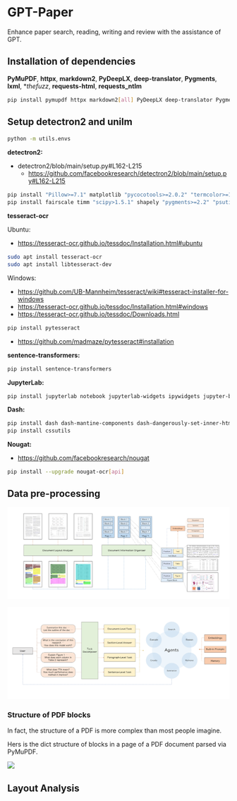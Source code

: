 # GPT-Paper

Enhance paper search, reading, writing and review with the assistance of GPT.

## Installation of dependencies

**PyMuPDF**, **httpx**, **markdown2**, **PyDeepLX**, **deep-translator**, **Pygments**, **lxml**, **thefuzz*, **requests-html**, **requests_ntlm**

```sh
pip install pymupdf httpx markdown2[all] PyDeepLX deep-translator Pygments lxml thefuzz requests-html requests_ntlm
```

## Setup detectron2 and unilm

```sh
python -m utils.envs
```

**detectron2:**
* detectron2/blob/main/setup.py#L162-L215
  * https://github.com/facebookresearch/detectron2/blob/main/setup.py#L162-L215

```sh
pip install "Pillow>=7.1" matplotlib "pycocotools>=2.0.2" "termcolor>=1.1" "yacs>=0.1.8" tabulate cloudpickle "tqdm>4.29.0" tensorboard "fvcore>=0.1.5,<0.1.6" "iopath>=0.1.7,<0.1.10" "omegaconf>=2.1,<2.4" "hydra-core>=1.1" black packaging
pip install fairscale timm "scipy>1.5.1" shapely "pygments>=2.2" "psutil" "panopticapi @ https://github.com/cocodataset/panopticapi/archive/master.zip"
```

**tesseract-ocr**

Ubuntu:
* https://tesseract-ocr.github.io/tessdoc/Installation.html#ubuntu

```sh
sudo apt install tesseract-ocr
sudo apt install libtesseract-dev
```

Windows:

* https://github.com/UB-Mannheim/tesseract/wiki#tesseract-installer-for-windows
* https://tesseract-ocr.github.io/tessdoc/Installation.html#windows
* https://tesseract-ocr.github.io/tessdoc/Downloads.html

```sh
pip install pytesseract
```

* https://github.com/madmaze/pytesseract#installation


**sentence-transformers:**

```sh
pip install sentence-transformers
```

**JupyterLab:**

```sh
pip install jupyterlab notebook jupyterlab-widgets ipywidgets jupyter-black ipynbname
```

**Dash:**

```sh
pip install dash dash-mantine-components dash-dangerously-set-inner-html
pip install cssutils
```

**Nougat:**

* https://github.com/facebookresearch/nougat

```sh
pip install --upgrade nougat-ocr[api]
```


## Data pre-processing

![](./examples/document-preprocess.png)

![](./examples/task-agents.png)

### Structure of PDF blocks

In fact, the structure of a PDF is more complex than most people imagine.

Hers is the dict structure of blocks in a page of a PDF document parsed via PyMuPDF.

![](https://pymupdf.readthedocs.io/en/latest/_images/img-textpage.png)


## Layout Analysis
